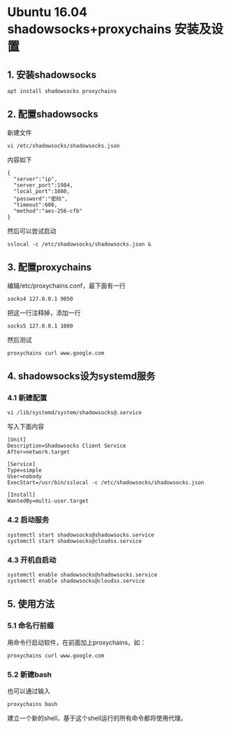# Ubuntu 16.04 shadowsocks+proxychains 安装及设置

## 1. 安装shadowsocks

```
apt install shadowsocks proxychains
```

## 2. 配置shadowsocks

新建文件

```
vi /etc/shadowsocks/shadowsocks.json
```

内容如下

```
{
  "server":"ip",
  "server_port":1984,
  "local_port":1080,
  "password":"密码",
  "timeout":600,
  "method":"aes-256-cfb"
}    
``` 

然后可以尝试启动

```
sslocal -c /etc/shadowsocks/shadowsocks.json &
```

## 3. 配置proxychains

编辑/etc/proxychains.conf，最下面有一行
```
socks4 127.0.0.1 9050
```
把这一行注释掉，添加一行
```
socks5 127.0.0.1 1080
```
然后测试
```
proxychains curl www.google.com
```

## 4. shadowsocks设为systemd服务

### 4.1 新建配置

```
vi /lib/systemd/system/shadowsocks@.service
```

写入下面内容

```
[Unit]
Description=Shadowsocks Client Service
After=network.target

[Service]
Type=simple
User=nobody
ExecStart=/usr/bin/sslocal -c /etc/shadowsocks/shadowsocks.json

[Install]
WantedBy=multi-user.target
```

### 4.2 启动服务

```
systemctl start shadowsocks@shadowsocks.service
systemctl start shadowsocks@cloudss.service
```

### 4.3 开机自启动

```
systemctl enable shadowsocks@shadowsocks.service
systemctl enable shadowsocks@cloudss.service
```

## 5. 使用方法

### 5.1 命名行前缀
用命令行启动软件，在前面加上proxychains，如：

```
proxychains curl www.google.com
```

### 5.2 新建bash

也可以通过输入
```
proxychains bash
```
建立一个新的shell，基于这个shell运行的所有命令都将使用代理。

